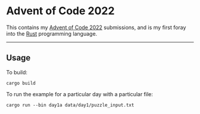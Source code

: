 # Advent of Code 2022

This contains my [Advent of Code 2022](https://adventofcode.com/2022) submissions,
and is my first foray into the [Rust](https://www.rust-lang.org/) programming language.

---

## Usage

To build:

```
cargo build
```

To run the example for a particular day with a particular file:

```
cargo run --bin day1a data/day1/puzzle_input.txt
```
